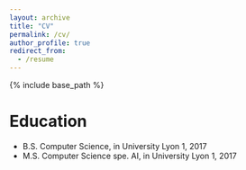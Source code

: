 ```yaml
---
layout: archive
title: "CV"
permalink: /cv/
author_profile: true
redirect_from:
  - /resume
---
```


{% include base_path %}

Education
======
* B.S. Computer Science, in University Lyon 1, 2017
* M.S. Computer Science spe. AI, in University Lyon 1, 2017

